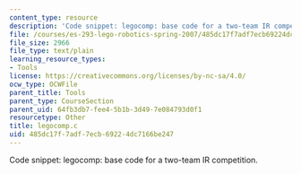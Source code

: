 ```yaml
---
content_type: resource
description: 'Code snippet: legocomp: base code for a two-team IR competition.'
file: /courses/es-293-lego-robotics-spring-2007/485dc17f7adf7ecb69224dc7166be247_legocomp.c
file_size: 2966
file_type: text/plain
learning_resource_types:
- Tools
license: https://creativecommons.org/licenses/by-nc-sa/4.0/
ocw_type: OCWFile
parent_title: Tools
parent_type: CourseSection
parent_uid: 64fb3db7-fee4-5b1b-3d49-7e084793d0f1
resourcetype: Other
title: legocomp.c
uid: 485dc17f-7adf-7ecb-6922-4dc7166be247
---
```

Code snippet: legocomp: base code for a two-team IR competition.
